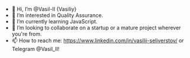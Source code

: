- 👋 Hi, I’m @Vasil-II {Vasiliy}
- 👀 I’m interested in Quality Assurance.
- 🌱 I’m currently learning JavaScript.
- 💞️ I’m looking to collaborate on a startup or a mature project wherever you're from.
- 📫 How to reach me: https://www.linkedin.com/in/vasilii-seliverstov/ or Telegram @Vasil_II!

<!---
Vasil-II/Vasil-II is a ✨ special ✨ repository because its `README.md` (this file) appears on your GitHub profile.
You can click the Preview link to take a look at your changes.
--->
